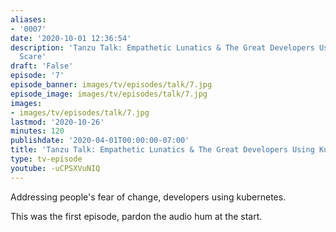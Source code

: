 ```yaml
---
aliases:
- '0007'
date: '2020-10-01 12:36:54'
description: 'Tanzu Talk: Empathetic Lunatics & The Great Developers Using Kubernetes
  Scare'
draft: 'False'
episode: '7'
episode_banner: images/tv/episodes/talk/7.jpg
episode_image: images/tv/episodes/talk/7.jpg
images:
- images/tv/episodes/talk/7.jpg
lastmod: '2020-10-26'
minutes: 120
publishdate: '2020-04-01T00:00:00-07:00'
title: 'Tanzu Talk: Empathetic Lunatics & The Great Developers Using Kubernetes Scare'
type: tv-episode
youtube: -uCPSXVuNIQ
---
```


Addressing people's fear of change, developers using kubernetes.

This was the first episode, pardon the audio hum at the start.